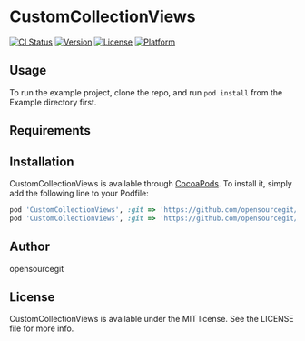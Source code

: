# CustomCollectionViews

[![CI Status](http://img.shields.io/travis/opensourcegit/CustomCollectionViews.svg?style=flat)](https://travis-ci.org/opensourcegit/CustomCollectionViews)
[![Version](https://img.shields.io/cocoapods/v/CustomCollectionViews.svg?style=flat)](http://cocoapods.org/pods/CustomCollectionViews)
[![License](https://img.shields.io/cocoapods/l/CustomCollectionViews.svg?style=flat)](http://cocoapods.org/pods/CustomCollectionViews)
[![Platform](https://img.shields.io/cocoapods/p/CustomCollectionViews.svg?style=flat)](http://cocoapods.org/pods/CustomCollectionViews)

## Usage

To run the example project, clone the repo, and run `pod install` from the Example directory first.

## Requirements

## Installation

CustomCollectionViews is available through [CocoaPods](http://cocoapods.org). To install
it, simply add the following line to your Podfile:

```ruby
pod 'CustomCollectionViews', :git => 'https://github.com/opensourcegit/CustomCollectionViews.git'
pod 'CustomCollectionViews', :git => 'https://github.com/opensourcegit/CustomCollectionViews.git', :branch => 'swift2'
```

## Author

opensourcegit

## License

CustomCollectionViews is available under the MIT license. See the LICENSE file for more info.
